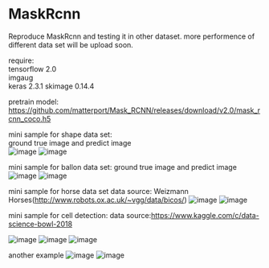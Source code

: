 # MaskRcnn
Reproduce MaskRcnn and testing it in other dataset. more performence of different data set will be upload soon.

require:  
tensorflow 2.0  
imgaug  
keras 2.3.1
skimage 0.14.4

pretrain model:
https://github.com/matterport/Mask_RCNN/releases/download/v2.0/mask_rcnn_coco.h5

mini sample for shape data set:  
ground true image  and predict image  
![image](https://github.com/bladesaber/maskrcnn/blob/master/Picture/img1.PNG) 
![image](https://github.com/bladesaber/maskrcnn/blob/master/Picture/img2.PNG) 

mini sample for ballon data set:
ground true image  and predict image
![image](https://github.com/bladesaber/maskrcnn/blob/master/Picture/balloon_gt.PNG) 
![image](https://github.com/bladesaber/maskrcnn/blob/master/Picture/balloon_predict.PNG) 

mini sample for horse data set
data source: Weizmann Horses(http://www.robots.ox.ac.uk/~vgg/data/bicos/)
![image](https://github.com/bladesaber/maskrcnn/blob/master/Picture/house_org.PNG) 
![image](https://github.com/bladesaber/maskrcnn/blob/master/Picture/horse_predict.PNG) 

mini sample for cell detection:
data source:https://www.kaggle.com/c/data-science-bowl-2018

![image](https://github.com/bladesaber/maskrcnn/blob/master/Picture/cell_org.PNG) 
![image](https://github.com/bladesaber/maskrcnn/blob/master/Picture/cell_label.PNG) 
![image](https://github.com/bladesaber/maskrcnn/blob/master/Picture/cell_predict1.PNG)

another example 
![image](https://github.com/bladesaber/maskrcnn/blob/master/Picture/cell_label2.PNG) 
![image](https://github.com/bladesaber/maskrcnn/blob/master/Picture/cell_predict2.PNG) 
